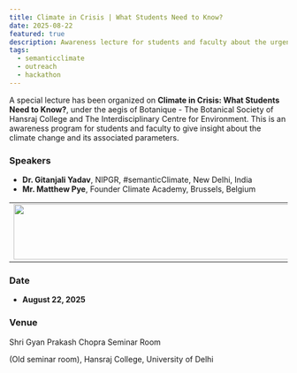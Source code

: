 ```yaml
---
title: Climate in Crisis | What Students Need to Know?
date: 2025-08-22
featured: true
description: Awareness lecture for students and faculty about the urgent issues of climate change
tags:
  - semanticclimate
  - outreach
  - hackathon
---
```


A special lecture has been organized on **Climate in Crisis: What Students Need to Know?**, under the aegis of Botanique - The Botanical Society of Hansraj College and The Interdisciplinary Centre for Environment. This is an awareness program for students and faculty to give insight about the climate change and its associated parameters.

### Speakers

- **Dr. Gitanjali Yadav**, NIPGR, #semanticClimate, New Delhi, India
- **Mr. Matthew Pye**, Founder Climate Academy, Brussels, Belgium

<table>
  <tr>
    <td>
      <img src='{{ "/static/img/events_all/climateEdu_DU.png" | url }}' width="500" height="100">
    </td>
  </tr>
</table>


### Date

- **August 22, 2025**


### Venue

Shri Gyan Prakash Chopra Seminar Room

(Old seminar room), Hansraj College, University of Delhi